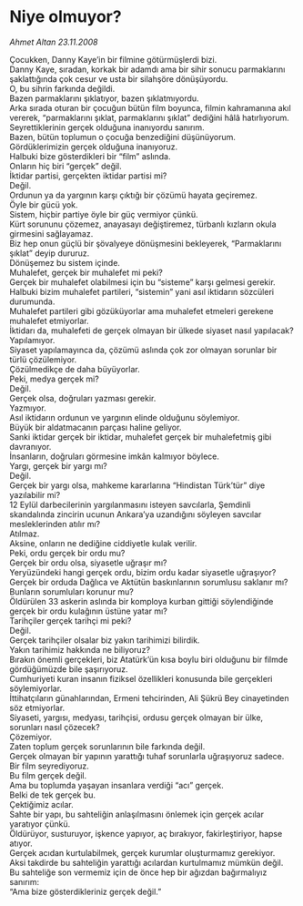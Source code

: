 # Niye olmuyor?

*Ahmet Altan 23.11.2008*

<div class="yazi">Çocukken, Danny Kaye’in bir filmine götürmüşlerdi bizi. <br/>Danny Kaye, sıradan, korkak bir adamdı ama bir sihir sonucu parmaklarını şaklattığında çok cesur ve usta bir silahşöre dönüşüyordu. <br/>O, bu sihrin farkında değildi. <br/>Bazen parmaklarını şıklatıyor, bazen şıklatmıyordu. <br/>Arka sırada oturan bir çocuğun bütün film boyunca, filmin kahramanına akıl vererek, “parmaklarını şıklat, parmaklarını şıklat” dediğini hâlâ hatırlıyorum. <br/>Seyrettiklerinin gerçek olduğuna inanıyordu sanırım. <br/>Bazen, bütün toplumun o çocuğa benzediğini düşünüyorum. <br/>Gördüklerimizin gerçek olduğuna inanıyoruz. <br/>Halbuki bize gösterdikleri bir “film” aslında. <br/>Onların hiç biri “gerçek” değil. <br/>İktidar partisi, gerçekten iktidar partisi mi? <br/>Değil. <br/>Ordunun ya da yargının karşı çıktığı bir çözümü hayata geçiremez. <br/>Öyle bir gücü yok. <br/>Sistem, hiçbir partiye öyle bir güç vermiyor çünkü. <br/>Kürt sorununu çözemez, anayasayı değiştiremez, türbanlı kızların okula girmesini sağlayamaz. <br/>Biz hep onun güçlü bir şövalyeye dönüşmesini bekleyerek, “Parmaklarını şıklat” deyip dururuz. <br/>Dönüşemez bu sistem içinde. <br/>Muhalefet, gerçek bir muhalefet mi peki? <br/>Gerçek bir muhalefet olabilmesi için bu “sisteme” karşı gelmesi gerekir. <br/>Halbuki bizim muhalefet partileri, “sistemin” yani asıl iktidarın sözcüleri durumunda. <br/>Muhalefet partileri gibi gözüküyorlar ama muhalefet etmeleri gerekene muhalefet etmiyorlar. <br/>İktidarı da, muhalefeti de gerçek olmayan bir ülkede siyaset nasıl yapılacak? <br/>Yapılamıyor. <br/>Siyaset yapılamayınca da, çözümü aslında çok zor olmayan sorunlar bir türlü çözülemiyor. <br/>Çözülmedikçe de daha büyüyorlar. <br/>Peki, medya gerçek mi? <br/>Değil. <br/>Gerçek olsa, doğruları yazması gerekir. <br/>Yazmıyor. <br/>Asıl iktidarın ordunun ve yargının elinde olduğunu söylemiyor. <br/>Büyük bir aldatmacanın parçası haline geliyor. <br/>Sanki iktidar gerçek bir iktidar, muhalefet gerçek bir muhalefetmiş gibi davranıyor. <br/>İnsanların, doğruları görmesine imkân kalmıyor böylece. <br/>Yargı, gerçek bir yargı mı? <br/>Değil. <br/>Gerçek bir yargı olsa, mahkeme kararlarına “Hindistan Türk’tür” diye yazılabilir mi? <br/>12 Eylül darbecilerinin yargılanmasını isteyen savcılarla, Şemdinli skandalında zincirin ucunun Ankara’ya uzandığını söyleyen savcılar mesleklerinden atılır mı? <br/>Atılmaz. <br/>Aksine, onların ne dediğine ciddiyetle kulak verilir. <br/>Peki, ordu gerçek bir ordu mu? <br/>Gerçek bir ordu olsa, siyasetle uğraşır mı? <br/>Yeryüzündeki hangi gerçek ordu, bizim ordu kadar siyasetle uğraşıyor? <br/>Gerçek bir orduda Dağlıca ve Aktütün baskınlarının sorumlusu saklanır mı? <br/>Bunların sorumluları korunur mu? <br/>Öldürülen 33 askerin aslında bir komploya kurban gittiği söylendiğinde gerçek bir ordu kulağının üstüne yatar mı? <br/>Tarihçiler gerçek tarihçi mi peki? <br/>Değil. <br/>Gerçek tarihçiler olsalar biz yakın tarihimizi bilirdik. <br/>Yakın tarihimiz hakkında ne biliyoruz? <br/>Bırakın önemli gerçekleri, biz Atatürk’ün kısa boylu biri olduğunu bir filmde gördüğümüzde bile şaşırıyoruz. <br/>Cumhuriyeti kuran insanın fiziksel özellikleri konusunda bile gerçekleri söylemiyorlar. <br/>İttihatçıların günahlarından, Ermeni tehcirinden, Ali Şükrü Bey cinayetinden söz etmiyorlar. <br/>Siyaseti, yargısı, medyası, tarihçisi, ordusu gerçek olmayan bir ülke, sorunları nasıl çözecek? <br/>Çözemiyor. <br/>Zaten toplum gerçek sorunlarının bile farkında değil. <br/>Gerçek olmayan bir yapının yarattığı tuhaf sorunlarla uğraşıyoruz sadece. <br/>Bir film seyrediyoruz. <br/>Bu film gerçek değil. <br/>Ama bu toplumda yaşayan insanlara verdiği “acı” gerçek. <br/>Belki de tek gerçek bu. <br/>Çektiğimiz acılar. <br/>Sahte bir yapı, bu sahteliğin anlaşılmasını önlemek için gerçek acılar yaratıyor çünkü. <br/>Öldürüyor, susturuyor, işkence yapıyor, aç bırakıyor, fakirleştiriyor, hapse atıyor. <br/>Gerçek acıdan kurtulabilmek, gerçek kurumlar oluşturmamız gerekiyor. <br/>Aksi takdirde bu sahteliğin yarattığı acılardan kurtulmamız mümkün değil. <br/>Bu sahteliğe son vermemiz için de önce hep bir ağızdan bağırmalıyız sanırım: <br/>“Ama bize gösterdikleriniz gerçek değil.” </div>
